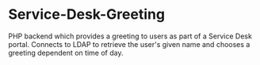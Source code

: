# Service-Desk-Greeting
PHP backend which provides a greeting to users as part of a Service Desk portal. Connects to LDAP to retrieve the user's given name and chooses a greeting dependent on time of day.
